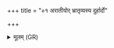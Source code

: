 +++
title = "०१ अरातीयोर् भ्रातृव्यस्य दुर्हार्दो"

+++
<details><summary>मूलम् (GR)</summary>

अरातीयोर् भ्रातृव्यस्य  
दुर्हार्दो द्विषतः शिरः ।  
प्र वृश्चामीदम् ओजसा ॥
</details>